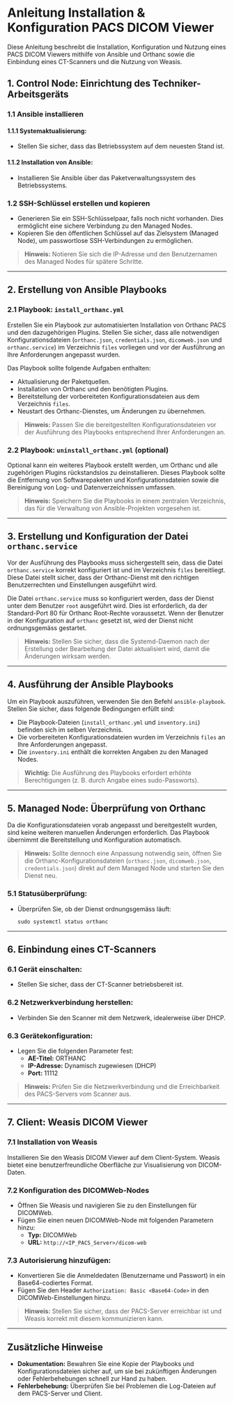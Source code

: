 # **Anleitung Installation & Konfiguration PACS DICOM Viewer**

Diese Anleitung beschreibt die Installation, Konfiguration und Nutzung eines PACS DICOM Viewers mithilfe von Ansible und Orthanc sowie die Einbindung eines CT-Scanners und die Nutzung von Weasis.

## **1. Control Node: Einrichtung des Techniker-Arbeitsgeräts**

### **1.1 Ansible installieren**
#### **1.1.1 Systemaktualisierung:**
- Stellen Sie sicher, dass das Betriebssystem auf dem neuesten Stand ist.

#### **1.1.2 Installation von Ansible:**
- Installieren Sie Ansible über das Paketverwaltungssystem des Betriebssystems.

### **1.2 SSH-Schlüssel erstellen und kopieren**
- Generieren Sie ein SSH-Schlüsselpaar, falls noch nicht vorhanden. Dies ermöglicht eine sichere Verbindung zu den Managed Nodes.
- Kopieren Sie den öffentlichen Schlüssel auf das Zielsystem (Managed Node), um passwortlose SSH-Verbindungen zu ermöglichen.

> **Hinweis:** Notieren Sie sich die IP-Adresse und den Benutzernamen des Managed Nodes für spätere Schritte.

---

## **2. Erstellung von Ansible Playbooks**

### **2.1 Playbook: `install_orthanc.yml`**
Erstellen Sie ein Playbook zur automatisierten Installation von Orthanc PACS und den dazugehörigen Plugins. Stellen Sie sicher, dass alle notwendigen Konfigurationsdateien (`orthanc.json`, `credentials.json`, `dicomweb.json` und `orthanc.service`) im Verzeichnis `files` vorliegen und vor der Ausführung an Ihre Anforderungen angepasst wurden.

Das Playbook sollte folgende Aufgaben enthalten:
- Aktualisierung der Paketquellen.
- Installation von Orthanc und den benötigten Plugins.
- Bereitstellung der vorbereiteten Konfigurationsdateien aus dem Verzeichnis `files`.
- Neustart des Orthanc-Dienstes, um Änderungen zu übernehmen.

> **Hinweis:** Passen Sie die bereitgestellten Konfigurationsdateien vor der Ausführung des Playbooks entsprechend Ihrer Anforderungen an.

### **2.2 Playbook: `uninstall_orthanc.yml` (optional)**
Optional kann ein weiteres Playbook erstellt werden, um Orthanc und alle zugehörigen Plugins rückstandslos zu deinstallieren. Dieses Playbook sollte die Entfernung von Softwarepaketen und Konfigurationsdateien sowie die Bereinigung von Log- und Datenverzeichnissen umfassen.

> **Hinweis:** Speichern Sie die Playbooks in einem zentralen Verzeichnis, das für die Verwaltung von Ansible-Projekten vorgesehen ist.

---

## **3. Erstellung und Konfiguration der Datei `orthanc.service`**

Vor der Ausführung des Playbooks muss sichergestellt sein, dass die Datei `orthanc.service` korrekt konfiguriert ist und im Verzeichnis `files` bereitliegt. Diese Datei stellt sicher, dass der Orthanc-Dienst mit den richtigen Benutzerrechten und Einstellungen ausgeführt wird.

Die Datei `orthanc.service` muss so konfiguriert werden, dass der Dienst unter dem Benutzer `root` ausgeführt wird. Dies ist erforderlich, da der Standard-Port 80 für Orthanc Root-Rechte voraussetzt. Wenn der Benutzer in der Konfiguration auf `orthanc` gesetzt ist, wird der Dienst nicht ordnungsgemäss gestartet.

> **Hinweis:** Stellen Sie sicher, dass die Systemd-Daemon nach der Erstellung oder Bearbeitung der Datei aktualisiert wird, damit die Änderungen wirksam werden.

---

## **4. Ausführung der Ansible Playbooks**

Um ein Playbook auszuführen, verwenden Sie den Befehl `ansible-playbook`. Stellen Sie sicher, dass folgende Bedingungen erfüllt sind:
- Die Playbook-Dateien (`install_orthanc.yml` und `inventory.ini`) befinden sich im selben Verzeichnis.
- Die vorbereiteten Konfigurationsdateien wurden im Verzeichnis `files` an Ihre Anforderungen angepasst.
- Die `inventory.ini` enthält die korrekten Angaben zu den Managed Nodes.

> **Wichtig:** Die Ausführung des Playbooks erfordert erhöhte Berechtigungen (z. B. durch Angabe eines sudo-Passworts).

---

## **5. Managed Node: Überprüfung von Orthanc**

Da die Konfigurationsdateien vorab angepasst und bereitgestellt wurden, sind keine weiteren manuellen Änderungen erforderlich. Das Playbook übernimmt die Bereitstellung und Konfiguration automatisch.

> **Hinweis:** Sollte dennoch eine Anpassung notwendig sein, öffnen Sie die Orthanc-Konfigurationsdateien (`orthanc.json`, `dicomweb.json`, `credentials.json`) direkt auf dem Managed Node und starten Sie den Dienst neu.

### **5.1 Statusüberprüfung:**
- Überprüfen Sie, ob der Dienst ordnungsgemäss läuft:
  ```
  sudo systemctl status orthanc
  ```

---

## **6. Einbindung eines CT-Scanners**

### **6.1 Gerät einschalten:**
- Stellen Sie sicher, dass der CT-Scanner betriebsbereit ist.

### **6.2 Netzwerkverbindung herstellen:**
- Verbinden Sie den Scanner mit dem Netzwerk, idealerweise über DHCP.

### **6.3 Gerätekonfiguration:**
- Legen Sie die folgenden Parameter fest:
    - **AE-Titel:** ORTHANC
    - **IP-Adresse:** Dynamisch zugewiesen (DHCP)
    - **Port:** 11112

> **Hinweis:** Prüfen Sie die Netzwerkverbindung und die Erreichbarkeit des PACS-Servers vom Scanner aus.

---

## **7. Client: Weasis DICOM Viewer**

### **7.1 Installation von Weasis**
Installieren Sie den Weasis DICOM Viewer auf dem Client-System. Weasis bietet eine benutzerfreundliche Oberfläche zur Visualisierung von DICOM-Daten.

### **7.2 Konfiguration des DICOMWeb-Nodes**
- Öffnen Sie Weasis und navigieren Sie zu den Einstellungen für DICOMWeb.
- Fügen Sie einen neuen DICOMWeb-Node mit folgenden Parametern hinzu:
    - **Typ:** DICOMWeb
    - **URL:** `http://<IP_PACS_Server>/dicom-web`

### **7.3 Autorisierung hinzufügen:**
- Konvertieren Sie die Anmeldedaten (Benutzername und Passwort) in ein Base64-codiertes Format.
- Fügen Sie den Header `Authorization: Basic <Base64-Code>` in den DICOMWeb-Einstellungen hinzu.

> **Hinweis:** Stellen Sie sicher, dass der PACS-Server erreichbar ist und Weasis korrekt mit diesem kommunizieren kann.

---

## **Zusätzliche Hinweise**
- **Dokumentation:** Bewahren Sie eine Kopie der Playbooks und Konfigurationsdateien sicher auf, um sie bei zukünftigen Änderungen oder Fehlerbehebungen schnell zur Hand zu haben.
- **Fehlerbehebung:** Überprüfen Sie bei Problemen die Log-Dateien auf dem PACS-Server und Client.

